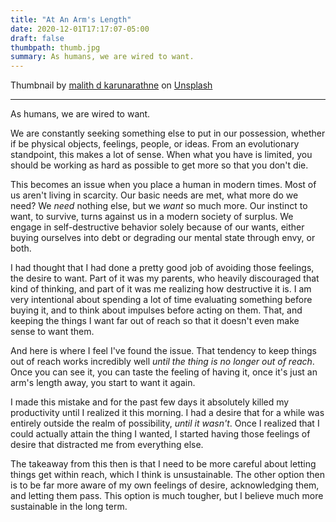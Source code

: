 ```yaml
---
title: "At An Arm's Length"
date: 2020-12-01T17:17:07-05:00
draft: false
thumbpath: thumb.jpg
summary: As humans, we are wired to want. 
---
```


Thumbnail by [malith d karunarathne](https://unsplash.com/@malithdk?utm_source=unsplash&amp;utm_medium=referral&amp;utm_content=creditCopyText) on [Unsplash](https://unsplash.com/s/photos/moon?utm_source=unsplash&amp;utm_medium=referral&amp;utm_content=creditCopyText)

---

As humans, we are wired to want.  

We are constantly seeking something else to put in our possession, whether if be physical objects, feelings, people, or ideas. From an evolutionary standpoint, this makes a lot of sense. When what you have is limited, you should be working as hard as possible to get more so that you don't die.

This becomes an issue when you place a human in modern times. Most of us aren't living in scarcity. Our basic needs are met, what more do we need? We *need* nothing else, but we *want* so much more. Our instinct to want, to survive, turns against us in a modern society of surplus. We engage in self-destructive behavior solely because of our wants, either buying ourselves into debt or degrading our mental state through envy, or both.
  

I had thought that I had done a pretty good job of avoiding those feelings, the desire to want. Part of it was my parents, who heavily discouraged that kind of thinking, and part of it was me realizing how destructive it is. I am very intentional about spending a lot of time evaluating something before buying it, and to think about impulses before acting on them. That, and keeping the things I want far out of reach so that it doesn't even make sense to want them.

And here is where I feel I've found the issue. That tendency to keep things out of reach works incredibly well *until the thing is no longer out of reach*. Once you can see it, you can taste the feeling of having it, once it's just an arm's length away, you start to want it again.

I made this mistake and for the past few days it absolutely killed my productivity until I realized it this morning. I had a desire that for a while was entirely outside the realm of possibility, *until it wasn't*. Once I realized that I could actually attain the thing I wanted, I started having those feelings of desire that distracted me from everything else. 

The takeaway from this then is that I need to be more careful about letting things get within reach, which I think is unsustainable. The other option then is to be far more aware of my own feelings of desire, acknowledging them, and letting them pass. This option is much tougher, but I believe much more sustainable in the long term.